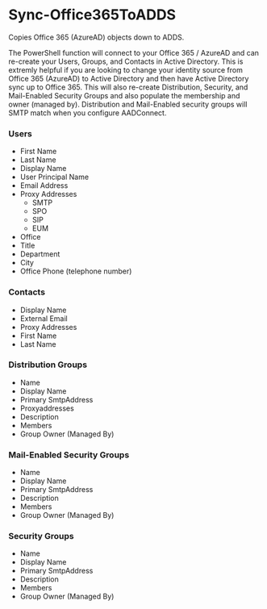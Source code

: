 # Sync-Office365ToADDS
Copies Office 365 (AzureAD) objects down to ADDS. 

The PowerShell function will connect to your Office 365 / AzureAD and can re-create your Users, Groups, and Contacts in Active Directory. 
		This is extremly helpful if you are looking to change your identity source from Office 365 (AzureAD) to Active Directory and then have Active Directory sync up to Office 365.
		This will also re-create Distribution, Security, and Mail-Enabled Security Groups and also populate the membership and owner (managed by). Distribution and Mail-Enabled security groups will SMTP match when you configure AADConnect.

### Users
- First Name
- Last Name
- Display Name
- User Principal Name
- Email Address
- Proxy Addresses
  - SMTP
  - SPO
  -   SIP
  -   EUM
- Office
- Title
- Department
- City
- Office Phone (telephone number)
### Contacts
- Display Name
- External Email
- Proxy Addresses
- First Name
- Last Name
### Distribution Groups
- Name
- Display Name
- Primary SmtpAddress
- Proxyaddresses
- Description
- Members
- Group Owner (Managed By)
### Mail-Enabled Security Groups
- Name
- Display Name
- Primary SmtpAddress
- Description
- Members
- Group Owner (Managed By)
### Security Groups
- Name
- Display Name
- Primary SmtpAddress
- Description
- Members
- Group Owner (Managed By)
